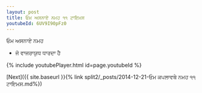 ```yaml
---
layout: post
title: ਓਮ ਅਸਨਾਏ ਨਮਹ ੧੧ ਟਾਇਮਸ
youtubeId: 6UV9I90pFz0
---
```

 
 
 ਓਮ ਅਸਨਾਏ ਨਮਹ  
 
 -  ਜੋ ਵਾਜਰਾਯੁਧ ਧਾਰਦਾ ਹੈ 
 
  
 
  
 
 
 
 
 
 


{% include youtubePlayer.html id=page.youtubeId %}
 
[Next]({{ site.baseurl }}{% link  split2/_posts/2014-12-21-ਓਮ ਕਪਲਾਵਥੇ ਨਮਹ ੧੧ ਟਾਇਮਸ.md%})
 
